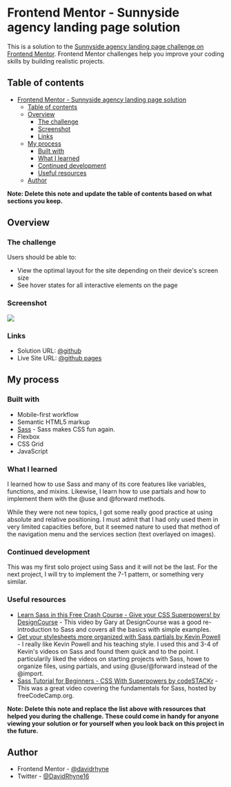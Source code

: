 # Frontend Mentor - Sunnyside agency landing page solution

This is a solution to the [Sunnyside agency landing page challenge on Frontend Mentor](https://www.frontendmentor.io/challenges/sunnyside-agency-landing-page-7yVs3B6ef). Frontend Mentor challenges help you improve your coding skills by building realistic projects.

## Table of contents

- [Frontend Mentor - Sunnyside agency landing page solution](#frontend-mentor---sunnyside-agency-landing-page-solution)
  - [Table of contents](#table-of-contents)
  - [Overview](#overview)
    - [The challenge](#the-challenge)
    - [Screenshot](#screenshot)
    - [Links](#links)
  - [My process](#my-process)
    - [Built with](#built-with)
    - [What I learned](#what-i-learned)
    - [Continued development](#continued-development)
    - [Useful resources](#useful-resources)
  - [Author](#author)

**Note: Delete this note and update the table of contents based on what sections you keep.**

## Overview

### The challenge

Users should be able to:

- View the optimal layout for the site depending on their device's screen size
- See hover states for all interactive elements on the page

### Screenshot

![](./screenshot.jpg)

### Links

- Solution URL: [@github](https://github.com/davidrhyne/sunnyside-agency-landing-page)
- Live Site URL: [@github pages](https://davidrhyne.github.io/sunnyside-agency-landing-page/)

## My process

### Built with

- Mobile-first workflow
- Semantic HTML5 markup
- [Sass](https://sass-guidelin.es/) -  Sass makes CSS fun again.
- Flexbox
- CSS Grid
- JavaScript

### What I learned

I learned how to use Sass and many of its core features like variables, functions, and mixins.  Likewise, I learn how to use partials and how to implement them with the @use and @forward methods.  

While they were not new topics, I got some really good practice at using absolute and relative positioning.  I must admit that I had only used them in very limited capacities before, but it seemed nature to used that method of the navigation menu and the services section (text overlayed on images).

### Continued development

This was my first solo project using Sass and it will not be the last.  For the next project, I will try to implement the 7-1 pattern, or something very similar. 

### Useful resources

- [Learn Sass in this Free Crash Course - Give your CSS Superpowers! by DesignCourse](https://www.youtube.com/watch?v=roywYSEPSvc) - This video by Gary at DesignCourse was a good re-introduction to Sass and covers all the basics with simple examples.
- [Get your stylesheets more organized with Sass partials by Kevin Powell](https://www.youtube.com/watch?v=9Ld-aOKsEDk) - I really like Kevin Powell and his teaching style.  I used this and 3-4 of Kevin's videos on Sass and found them quick and to the point.  I particularily liked the videos on starting projects with Sass, howe to organize files, using partials, and using @use/@forward instead of the @import.
- [Sass Tutorial for Beginners - CSS With Superpowers by codeSTACKr](https://www.youtube.com/watch?v=_a5j7KoflTs) - This was a great video covering the fundamentals for Sass, hosted by freeCodeCamp.org.

**Note: Delete this note and replace the list above with resources that helped you during the challenge. These could come in handy for anyone viewing your solution or for yourself when you look back on this project in the future.**

## Author

- Frontend Mentor - [@davidrhyne](https://www.frontendmentor.io/profile/davidrhyne)
- Twitter - [@DavidRhyne16](https://www.twitter.com/DavidRhyne16)

